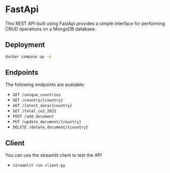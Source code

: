 # FastApi
This REST API built using FastApi provides a simple interface for performing CRUD operations on a MongoDB database.

## Deployment
```bash
docker compose up -d
```

## Endpoints
The following endpoints are available:
* `GET /unique_countries`
* `GET /country/{country}`
* `GET /latest_data/{country}`
* `GET /total_co2_2022`
* `POST /add_document`
* `PUT /update_document/{country}`
* `DELETE /delete_document/{country}`

## Client
You can use the streamlit client to test the API
* `streamlit run client.py`